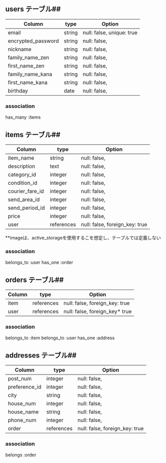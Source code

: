 
## users テーブル##

|Column             |type      |Option                           |
|-------------------|----------|---------------------------------|
|email              |string    |null: false, unique: true        |
|encrypted_password |string    |null: false,                     |
|nickname           |string    |null: false,                     |
|family_name_zen    |string    |null: false,                     |
|first_name_zen     |string    |null: false,                     |
|family_name_kana   |string    |null: false,                     |
|first_name_kana    |string    |null: false,                     |
|birthday           |date      |null: false,                     | *誕生年月日

### association
has_many :items



## items テーブル##

|Column             |type      |Option                           |
|-------------------|----------|---------------------------------|
|item_name          |string    |null: false,                     |
|description        |text      |null: false,                     | **商品説明
|category_id        |integer   |null: false,                     |
|condition_id       |integer   |null: false,                     | **商品の状態 
|courier_fare_id    |integer   |null: false,                     | **配送料
|send_area_id       |integer   |null: false,                     | **配送エリア
|send_period_id     |integer   |null: false,                     | **配送期間
|price              |integer   |null: false,                     |
|user               |references|null: false, foreign_key: true   |  


**imageは、active_storageを使用するこを想定し、テーブルでは定義しない

### association
belongs_to :user
has_one    :order



## orders テーブル##
|Column             |type      |Option                           |
|-------------------|----------|---------------------------------|
|item               |references|null: false, foreign_key: true   | 
|user               |references|null: false, foreign_key* true   |
### association
belongs_to :item
belongs_to :user
has_one    :address



## addresses テーブル##
|Column             |type      |Option                           |
|-------------------|----------|---------------------------------|
|post_num           |integer   |null: false,                     | **郵便番号
|preference_id      |integer   |null: false,                     | **都道府県
|city               |string    |null: false,                     | **市区町村
|house_num          |integer   |null: false,                     | **番地
|house_name         |string    |null: false,                     | **建物名
|phone_num          |integer   |null: false,                     | **電話番号
|order              |references|null: false, foreign_key: true   |  


### association
belongs    :order


